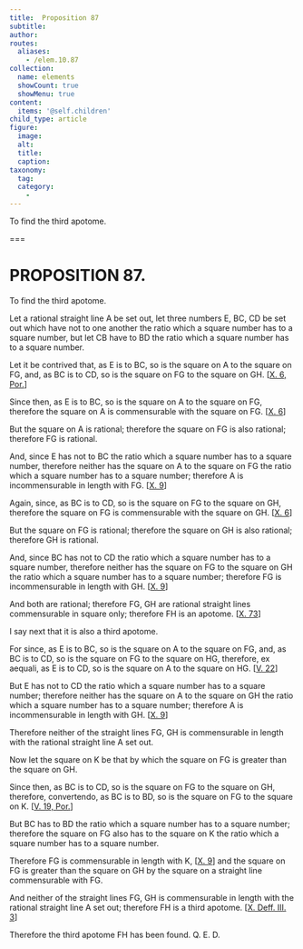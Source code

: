 ```yaml
---
title:  Proposition 87
subtitle: 
author:
routes:
  aliases:
    - /elem.10.87
collection:
  name: elements
  showCount: true
  showMenu: true
content:
  items: '@self.children'
child_type: article
figure:
  image:
  alt:
  title:
  caption:
taxonomy:
  tag:
  category:
    - 
---
```


<p><hi rend="ital">To find the third apotome</hi>. </p>

===

<h1>PROPOSITION 87.</h1>
<p><span class="ital">To find the third apotome</span>. </p>

<p>Let a rational straight line <span class="ital">A</span> be set out, let three numbers <span class="ital">E</span>, <span class="ital">BC</span>, <span class="ital">CD</span> be set out which have not to one another the ratio which a square number has to a square number, but let <span class="ital">CB</span> have to <span class="ital">BD</span> the ratio which a square number has to a square number. 
      </p>

<p>Let it be contrived that, as <span class="ital">E</span> is to <span class="ital">BC</span>, so is the square on <span class="ital">A</span> to the square on <span class="ital">FG</span>, <pb n="182"/>and, as <span class="ital">BC</span> is to <span class="ital">CD</span>, so is the square on <span class="ital">FG</span> to the square on <span class="ital">GH</span>. [<a href="/elem.10.6.p.1">X. 6, Por.</a>] </p>

<p>Since then, as <span class="ital">E</span> is to <span class="ital">BC</span>, so is the square on <span class="ital">A</span> to the square on <span class="ital">FG</span>, therefore the square on <span class="ital">A</span> is commensurable with the square on <span class="ital">FG</span>. [<a href="/elem.10.6">X. 6</a>] </p>

<p>But the square on <span class="ital">A</span> is rational; therefore the square on <span class="ital">FG</span> is also rational; therefore <span class="ital">FG</span> is rational. </p>

<p>And, since <span class="ital">E</span> has not to <span class="ital">BC</span> the ratio which a square number has to a square number, therefore neither has the square on <span class="ital">A</span> to the square on <span class="ital">FG</span> the ratio which a square number has to a square number; therefore <span class="ital">A</span> is incommensurable in length with <span class="ital">FG</span>. [<a href="/elem.10.9">X. 9</a>] </p>

<p>Again, since, as <span class="ital">BC</span> is to <span class="ital">CD</span>, so is the square on <span class="ital">FG</span> to the square on <span class="ital">GH</span>, therefore the square on <span class="ital">FG</span> is commensurable with the square on <span class="ital">GH</span>. [<a href="/elem.10.6">X. 6</a>] </p>

<p>But the square on <span class="ital">FG</span> is rational; therefore the square on <span class="ital">GH</span> is also rational; therefore <span class="ital">GH</span> is rational. </p>

<p>And, since <span class="ital">BC</span> has not to <span class="ital">CD</span> the ratio which a square number has to a square number, therefore neither has the square on <span class="ital">FG</span> to the square on <span class="ital">GH</span> the ratio which a square number has to a square number; therefore <span class="ital">FG</span> is incommensurable in length with <span class="ital">GH</span>. [<a href="/elem.10.9">X. 9</a>] </p>

<p>And both are rational; therefore <span class="ital">FG</span>, <span class="ital">GH</span> are rational straight lines commensurable in square only; therefore <span class="ital">FH</span> is an apotome. [<a href="/elem.10.73">X. 73</a>] </p>

<p>I say next that it is also a third apotome. </p>

<p>For since, as <span class="ital">E</span> is to <span class="ital">BC</span>, so is the square on <span class="ital">A</span> to the square on <span class="ital">FG</span>, and, as <span class="ital">BC</span> is to <span class="ital">CD</span>, so is the square on <span class="ital">FG</span> to the square on <span class="ital">HG</span>, therefore, <span class="ital">ex aequali</span>, as <span class="ital">E</span> is to <span class="ital">CD</span>, so is the square on <span class="ital">A</span> to the square on <span class="ital">HG</span>. [<a href="/elem.5.22">V. 22</a>] <pb n="183"/></p>

<p>But <span class="ital">E</span> has not to <span class="ital">CD</span> the ratio which a square number has to a square number; therefore neither has the square on <span class="ital">A</span> to the square on <span class="ital">GH</span> the ratio which a square number has to a square number; therefore <span class="ital">A</span> is incommensurable in length with <span class="ital">GH</span>. [<a href="/elem.10.9">X. 9</a>] </p>

<p>Therefore neither of the straight lines <span class="ital">FG</span>, <span class="ital">GH</span> is commensurable in length with the rational straight line <span class="ital">A</span> set out. </p>

<p>Now let the square on <span class="ital">K</span> be that by which the square on <span class="ital">FG</span> is greater than the square on <span class="ital">GH</span>. </p>

<p>Since then, as <span class="ital">BC</span> is to <span class="ital">CD</span>, so is the square on <span class="ital">FG</span> to the square on <span class="ital">GH</span>, therefore, <foreign lang="la">convertendo</foreign>, as <span class="ital">BC</span> is to <span class="ital">BD</span>, so is the square on <span class="ital">FG</span> to the square on <span class="ital">K</span>. [<a href="/elem.5.19.p.1">V. 19, Por.</a>] </p>

<p>But <span class="ital">BC</span> has to <span class="ital">BD</span> the ratio which a square number has to a square number; therefore the square on <span class="ital">FG</span> also has to the square on <span class="ital">K</span> the ratio which a square number has to a square number. </p>

<p>Therefore <span class="ital">FG</span> is commensurable in length with <span class="ital">K</span>, [<a href="/elem.10.9">X. 9</a>] and the square on <span class="ital">FG</span> is greater than the square on <span class="ital">GH</span> by the square on a straight line commensurable with <span class="ital">FG</span>. </p>

<p>And neither of the straight lines <span class="ital">FG</span>, <span class="ital">GH</span> is commensurable in length with the rational straight line <span class="ital">A</span> set out; therefore <span class="ital">FH</span> is a third apotome. [<a href="/elem.10.def.3.3">X. Deff. III. 3</a>] </p>

<p>Therefore the third apotome <span class="ital">FH</span> has been found. Q. E. D.</p>
